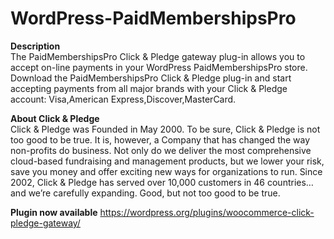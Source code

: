 WordPress-PaidMembershipsPro
=====================
<strong> Description </strong> <br>
The PaidMembershipsPro Click & Pledge gateway plug-in allows you to accept on-line payments in your WordPress PaidMembershipsPro store. Download the PaidMembershipsPro Click & Pledge plug-in and start accepting payments from all major brands with your Click & Pledge account: Visa,American Express,Discover,MasterCard.

<strong>  About Click & Pledge </strong> <br>
Click & Pledge was Founded in May 2000. To be sure, Click & Pledge is not too good to be true. It is, however, a Company that has changed the way non-profits do business. Not only do we deliver the most comprehensive cloud-based fundraising and management products, but we lower your risk, save you money and offer exciting new ways for organizations to run. Since 2002, Click & Pledge has served over 10,000 customers in 46 countries…and we’re carefully expanding. Good, but not too good to be true.

<strong>Plugin now available</strong> 
https://wordpress.org/plugins/woocommerce-click-pledge-gateway/

